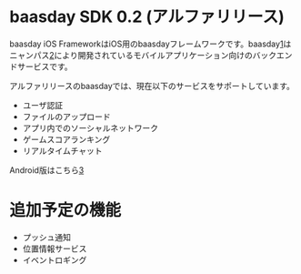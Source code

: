 # baasday SDK 0.2 (アルファリリース)

baasday iOS FrameworkはiOS用のbaasdayフレームワークです。baasday[1]はニャンパス[2]により開発されているモバイルアプリケーション向けのバックエンドサービスです。

アルファリリースのbaasdayでは、現在以下のサービスをサポートしています。

* ユーザ認証
* ファイルのアップロード
* アプリ内でのソーシャルネットワーク
* ゲームスコアランキング
* リアルタイムチャット

Android版はこちら[3]

# 追加予定の機能

* プッシュ通知
* 位置情報サービス
* イベントロギング

[1]: http://baasday.com/
[2]: http://nyampass.com/
[3]: https://github.com/nyampass/baasday-Android-Library
